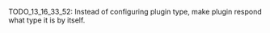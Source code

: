 

TODO_13_16_33_52: Instead of configuring plugin type, make plugin respond what type it is by itself.

